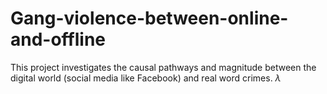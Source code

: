# Gang-violence-between-online-and-offline
 This project investigates the causal pathways and magnitude between the digital world (social media like Facebook) and real word crimes. 
 $\lambda$
